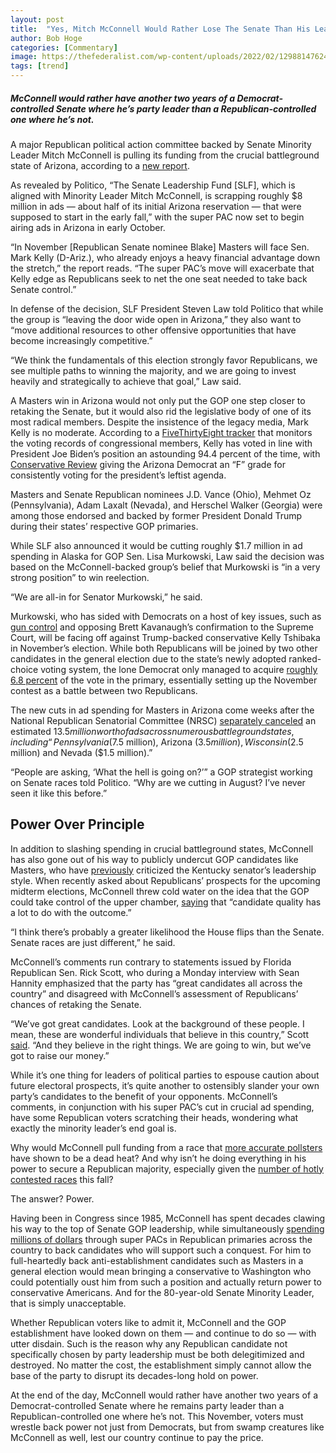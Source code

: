 ```yaml
---
layout: post
title:  "Yes, Mitch McConnell Would Rather Lose The Senate Than His Leadership Status"
author: Bob Hoge
categories: [Commentary]
image: https://thefederalist.com/wp-content/uploads/2022/02/12988147624_dd3424d28a_k-e1644614714553-1200x675.jpg
tags: [trend]
---
```

##### McConnell would rather have another two years of a Democrat-controlled Senate where he’s party leader than a Republican-controlled one where he’s not.
A major Republican political action committee backed by Senate Minority Leader Mitch McConnell is pulling its funding from the crucial battleground state of Arizona, according to a  [new report](https://www.politico.com/news/2022/08/26/shifting-strategy-senate-gop-super-pac-cancels-ad-buys-in-arizona-alaska-00053965).

As revealed by Politico, “The Senate Leadership Fund [SLF], which is aligned with Minority Leader Mitch McConnell, is scrapping roughly $8 million in ads — about half of its initial Arizona reservation — that were supposed to start in the early fall,” with the super PAC now set to begin airing ads in Arizona in early October.

“In November [Republican Senate nominee Blake] Masters will face Sen. Mark Kelly (D-Ariz.), who already enjoys a heavy financial advantage down the stretch,” the report reads. “The super PAC’s move will exacerbate that Kelly edge as Republicans seek to net the one seat needed to take back Senate control.”

In defense of the decision, SLF President Steven Law told Politico that while the group is “leaving the door wide open in Arizona,” they also want to “move additional resources to other offensive opportunities that have become increasingly competitive.”

“We think the fundamentals of this election strongly favor Republicans, we see multiple paths to winning the majority, and we are going to invest heavily and strategically to achieve that goal,” Law said.

A Masters win in Arizona would not only put the GOP one step closer to retaking the Senate, but it would also rid the legislative body of one of its most radical members. Despite the insistence of the legacy media, Mark Kelly is no moderate. According to a  [FiveThirtyEight tracker](https://projects.fivethirtyeight.com/biden-congress-votes/)  that monitors the voting records of congressional members, Kelly has voted in line with President Joe Biden’s position an astounding 94.4 percent of the time, with  [Conservative Review](https://libertyscore.conservativereview.com/)  giving the Arizona Democrat an “F” grade for consistently voting for the president’s leftist agenda.

Masters and Senate Republican nominees J.D. Vance (Ohio), Mehmet Oz (Pennsylvania), Adam Laxalt (Nevada), and Herschel Walker (Georgia) were among those endorsed and backed by former President Donald Trump during their states’ respective GOP primaries.

While SLF also announced it would be cutting roughly $1.7 million in ad spending in Alaska for GOP Sen. Lisa Murkowski, Law said the decision was based on the McConnell-backed group’s belief that Murkowski is “in a very strong position” to win reelection.

“We are all-in for Senator Murkowski,” he said.

Murkowski, who has sided with Democrats on a host of key issues, such as  [gun control](https://thefederalist.com/2022/06/22/the-14-republicans-who-voted-to-advance-democrats-gun-control-wish-list-just-betrayed-their-base/)  and opposing Brett Kavanaugh’s confirmation to the Supreme Court, will be facing off against Trump-backed conservative Kelly Tshibaka in November’s election. While both Republicans will be joined by two other candidates in the general election due to the state’s newly adopted ranked-choice voting system, the lone Democrat only managed to acquire  [roughly 6.8 percent](https://ballotpedia.org/United_States_Senate_election_in_Alaska,_2022)  of the vote in the primary, essentially setting up the November contest as a battle between two Republicans.

The new cuts in ad spending for Masters in Arizona come weeks after the National Republican Senatorial Committee (NRSC)  [separately canceled](https://www.politico.com/news/2022/08/15/gop-slashes-ads-in-key-senate-battlegrounds-00051969)  an estimated $13.5 million worth of ads across numerous battleground states, including “Pennsylvania ($7.5 million), Arizona ($3.5 million), Wisconsin ($2.5 million) and Nevada ($1.5 million).”

“People are asking, ‘What the hell is going on?’” a GOP strategist working on Senate races told Politico. “Why are we cutting in August? I’ve never seen it like this before.”

## Power Over Principle

In addition to slashing spending in crucial battleground states, McConnell has also gone out of his way to publicly undercut GOP candidates like Masters, who have  [previously](https://www.breitbart.com/news/masters-hopeful-for-mcconnell-support-in-arizona-senate-race/)  criticized the Kentucky senator’s leadership style. When recently asked about Republicans’ prospects for the upcoming midterm elections, McConnell threw cold water on the idea that the GOP could take control of the upper chamber,  [saying](https://thefederalist.com/2022/08/19/come-on-mitch-mcconnell-republicans-need-you-to-step-up-and-lead/)  that “candidate quality has a lot to do with the outcome.”

“I think there’s probably a greater likelihood the House flips than the Senate. Senate races are just different,” he said.

McConnell’s comments run contrary to statements issued by Florida Republican Sen. Rick Scott, who during a Monday interview with Sean Hannity emphasized that the party has “great candidates all across the country” and disagreed with McConnell’s assessment of Republicans’ chances of retaking the Senate.

“We’ve got great candidates. Look at the background of these people. I mean, these are wonderful individuals that believe in this country,” Scott  [said](https://www.mediaite.com/tv/rick-scott-disavows-mitch-mcconnells-attitude-on-senate-races-no-weve-got-great-candidates/). “And they believe in the right things. We are going to win, but we’ve got to raise our money.”

While it’s one thing for leaders of political parties to espouse caution about future electoral prospects, it’s quite another to ostensibly slander your own party’s candidates to the benefit of your opponents. McConnell’s comments, in conjunction with his super PAC’s cut in crucial ad spending, have some Republican voters scratching their heads, wondering what exactly the minority leader’s end goal is.

Why would McConnell pull funding from a race that  [more accurate pollsters](https://www.thetrafalgargroup.org/wp-content/uploads/2022/08/AZ-Gen-0829-Poll-Report.pdf)  have shown to be a dead heat? And why isn’t he doing everything in his power to secure a Republican majority, especially given the  [number of hotly contested races](https://www.realclearpolitics.com/epolls/2022/senate/elections-map.html)  this fall?

The answer? Power.

Having been in Congress since 1985, McConnell has spent decades clawing his way to the top of Senate GOP leadership, while simultaneously  [spending millions of dollars](https://www.wsj.com/livecoverage/primary-election-results-latest-news/card/alabama-gop-senate-primary-serves-as-test-of-mcconnell-sway-kETn9tFQ6LPntzacQkgh)  through super PACs in Republican primaries across the country to back candidates who will support such a conquest. For him to full-heartedly back anti-establishment candidates such as Masters in a general election would mean bringing a conservative to Washington who could potentially oust him from such a position and actually return power to conservative Americans. And for the 80-year-old Senate Minority Leader, that is simply unacceptable.

Whether Republican voters like to admit it, McConnell and the GOP establishment have looked down on them — and continue to do so — with utter disdain. Such is the reason why any Republican candidate not specifically chosen by party leadership must be both delegitimized and destroyed. No matter the cost, the establishment simply cannot allow the base of the party to disrupt its decades-long hold on power.

At the end of the day, McConnell would rather have another two years of a Democrat-controlled Senate where he remains party leader than a Republican-controlled one where he’s not. This November, voters must wrestle back power not just from Democrats, but from swamp creatures like McConnell as well, lest our country continue to pay the price.
<!--stackedit_data:
eyJoaXN0b3J5IjpbMTAxNjE5NTU0NiwtMzYwMDEyMTE3XX0=
-->